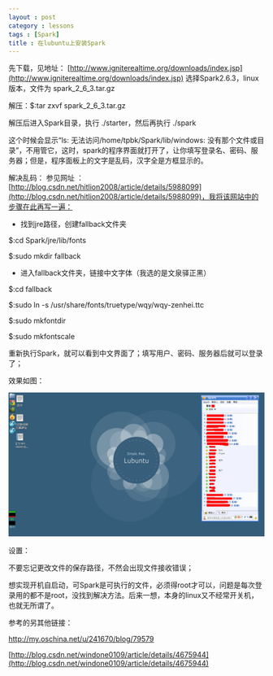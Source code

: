 ```yaml
---
layout : post
category : lessons
tags : [Spark]
title : 在lubuntu上安装Spark
---
```



先下载，见地址： [http://www.igniterealtime.org/downloads/index.jsp](http://www.igniterealtime.org/downloads/index.jsp)
选择Spark2.6.3，linux版本，文件为 spark_2_6_3.tar.gz

解压：$:tar zxvf spark_2_6_3.tar.gz

解压后进入Spark目录，执行 ./starter，然后再执行 ./spark

这个时候会显示“ls: 无法访问/home/tpbk/Spark/lib/windows: 没有那个文件或目录”，不用管它，这时，spark的程序界面就打开了，让你填写登录名、密码、服务器；但是，程序面板上的文字是乱码，汉字全是方框显示的。

解决乱码：
参见网址 ： [http://blog.csdn.net/hitlion2008/article/details/5988099](http://blog.csdn.net/hitlion2008/article/details/5988099)，我将该网站中的步骤在此再写一遍：

 + 找到jre路径，创建fallback文件夹

 $:cd Spark/jre/lib/fonts
 
 $:sudo mkdir fallback
 
 + 进入fallback文件夹，链接中文字体（我选的是文泉驿正黑）

 $:cd fallback
 
 $:sudo ln -s /usr/share/fonts/truetype/wqy/wqy-zenhei.ttc
 
 $:sudo mkfontdir
 
 $:sudo mkfontscale
 
重新执行Spark，就可以看到中文界面了；填写用户、密码、服务器后就可以登录了；

效果如图：

<img src="/assets/img/1366x768.jpg" alt="替代文本" title="标题文本" width="546"/>

设置：

不要忘记更改文件的保存路径，不然会出现文件接收错误；

想实现开机自启动，可Spark是可执行的文件，必须得root才可以，问题是每次登录用的都不是root，没找到解决方法。后来一想，本身的linux又不经常开关机，也就无所谓了。

参考的另其他链接：

[http://my.oschina.net/u/241670/blog/79579 ](http://my.oschina.net/u/241670/blog/79579)

[http://blog.csdn.net/windone0109/article/details/4675944](http://blog.csdn.net/windone0109/article/details/4675944)